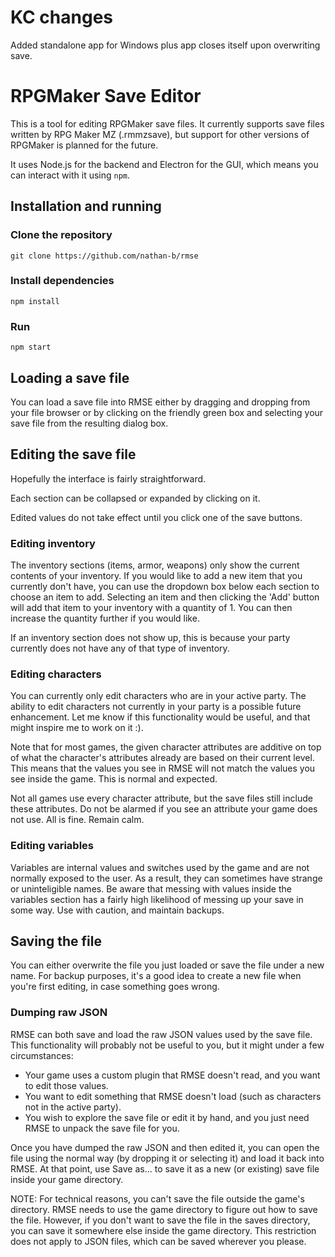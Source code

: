 # KC changes
Added standalone app for Windows plus app closes itself upon overwriting save.



# RPGMaker Save Editor

This is a tool for editing RPGMaker save files. It currently supports save files written by RPG Maker MZ (.rmmzsave), but support for other versions of RPGMaker is planned for the future.

It uses Node.js for the backend and Electron for the GUI, which means you can interact with it using `npm`.

## Installation and running
### Clone the repository
```
git clone https://github.com/nathan-b/rmse
```
### Install dependencies
```
npm install
```
### Run
```
npm start
```

## Loading a save file

You can load a save file into RMSE either by dragging and dropping from your file browser or by clicking on the friendly green box and selecting your save file from the resulting dialog box.

## Editing the save file

Hopefully the interface is fairly straightforward. 

Each section can be collapsed or expanded by clicking on it.

Edited values do not take effect until you click one of the save buttons.

### Editing inventory

The inventory sections (items, armor, weapons) only show the current contents of your inventory. If you would like to add a new item that you currently don't have, you can use the dropdown box below each section to choose an item to add. 
Selecting an item and then clicking the 'Add' button will add that item to your inventory with a quantity of 1. You can then increase the quantity further if you would like.

If an inventory section does not show up, this is because your party currently does not have any of that type of inventory.

### Editing characters

You can currently only edit characters who are in your active party. The ability to edit characters not currently in your party is a possible future enhancement. Let me know if this functionality would be useful, and that might inspire me to work on it :).

Note that for most games, the given character attributes are additive on top of what the character's attributes already are based on their current level. This means that the values you see in RMSE will not match the values you see inside the game. This is
normal and expected.

Not all games use every character attribute, but the save files still include these attributes. Do not be alarmed if you see an attribute your game does not use. All is fine. Remain calm.

### Editing variables

Variables are internal values and switches used by the game and are not normally exposed to the user. As a result, they can sometimes have strange or uninteligible names. Be aware that messing with values inside the variables section has a fairly high
likelihood of messing up your save in some way. Use with caution, and maintain backups.

## Saving the file

You can either overwrite the file you just loaded or save the file under a new name. For backup purposes, it's a good idea to create a new file when you're first editing, in case something goes wrong.

### Dumping raw JSON

RMSE can both save and load the raw JSON values used by the save file. This functionality will probably not be useful to you, but it might under a few circumstances:
* Your game uses a custom plugin that RMSE doesn't read, and you want to edit those values.
* You want to edit something that RMSE doesn't load (such as characters not in the active party).
* You wish to explore the save file or edit it by hand, and you just need RMSE to unpack the save file for you.

Once you have dumped the raw JSON and then edited it, you can open the file using the normal way (by dropping it or selecting it) and load it back into RMSE. At that point, use Save as... to save it as a new (or existing) save file inside your
game directory. 

NOTE: For technical reasons, you can't save the file outside the game's directory. RMSE needs to use the game directory to figure out how to save the file. However, if you don't want to save the file in the saves directory, you can save it somewhere else
inside the game directory. This restriction does not apply to JSON files, which can be saved wherever you please.

